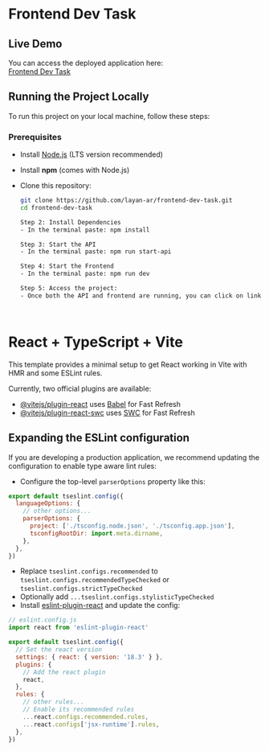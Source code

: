 # Frontend Dev Task  

## Live Demo  
You can access the deployed application here:  
[Frontend Dev Task](https://frontend-dev-task-mu.vercel.app/)  

## Running the Project Locally  

To run this project on your local machine, follow these steps:  

### **Prerequisites**  
- Install [Node.js](https://nodejs.org/) (LTS version recommended)  
- Install **npm** (comes with Node.js)  
- Clone this repository:  

  ```sh
  git clone https://github.com/layan-ar/frontend-dev-task.git
  cd frontend-dev-task

  Step 2: Install Dependencies
  - In the terminal paste: npm install

  Step 3: Start the API
  - In the terminal paste: npm run start-api

  Step 4: Start the Frontend
  - In the terminal paste: npm run dev

  Step 5: Access the project:
  - Once both the API and frontend are running, you can click on link provided after you pasted "npm run dev"




# React + TypeScript + Vite

This template provides a minimal setup to get React working in Vite with HMR and some ESLint rules.

Currently, two official plugins are available:

- [@vitejs/plugin-react](https://github.com/vitejs/vite-plugin-react/blob/main/packages/plugin-react/README.md) uses [Babel](https://babeljs.io/) for Fast Refresh
- [@vitejs/plugin-react-swc](https://github.com/vitejs/vite-plugin-react-swc) uses [SWC](https://swc.rs/) for Fast Refresh

## Expanding the ESLint configuration

If you are developing a production application, we recommend updating the configuration to enable type aware lint rules:

- Configure the top-level `parserOptions` property like this:

```js
export default tseslint.config({
  languageOptions: {
    // other options...
    parserOptions: {
      project: ['./tsconfig.node.json', './tsconfig.app.json'],
      tsconfigRootDir: import.meta.dirname,
    },
  },
})
```

- Replace `tseslint.configs.recommended` to `tseslint.configs.recommendedTypeChecked` or `tseslint.configs.strictTypeChecked`
- Optionally add `...tseslint.configs.stylisticTypeChecked`
- Install [eslint-plugin-react](https://github.com/jsx-eslint/eslint-plugin-react) and update the config:

```js
// eslint.config.js
import react from 'eslint-plugin-react'

export default tseslint.config({
  // Set the react version
  settings: { react: { version: '18.3' } },
  plugins: {
    // Add the react plugin
    react,
  },
  rules: {
    // other rules...
    // Enable its recommended rules
    ...react.configs.recommended.rules,
    ...react.configs['jsx-runtime'].rules,
  },
})
```

